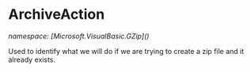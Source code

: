 ﻿# ArchiveAction
_namespace: [Microsoft.VisualBasic.GZip](<a href="#" onClick="load('/docs/Microsoft.VisualBasic.GZip/index.md')"></a>)_

Used to identify what we will do if we are
 trying to create a zip file and it already
 exists.




